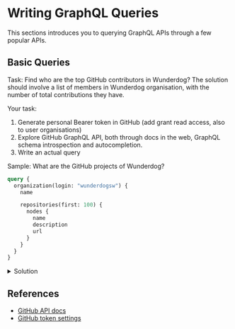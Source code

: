 # Writing GraphQL Queries

This sections introduces you to querying GraphQL APIs through a few popular APIs.

## Basic Queries

Task: Find who are the top GitHub contributors in Wunderdog? The solution should involve a list of members in Wunderdog organisation, with the number of total contributions they have.

Your task:
1. Generate personal Bearer token in GitHub (add grant read access, also to user organisations)
1. Explore GitHub GraphQL API, both through docs in the web, GraphQL schema introspection and autocompletion.
1. Write an actual query

Sample: What are the GitHub projects of Wunderdog?

```graphql
query {
  organization(login: "wunderdogsw") {
    name

    repositories(first: 100) {
      nodes {
        name
        description
        url
      }
    }
  }  
}
```

<details>
  <summary>Solution</summary>

  ```graphql
  query {
    organization(login: "wunderdogsw") {
      name

      repositories(first: 100) {
        nodes {
          name
          description
          url
        }
      }
    }  
  }
  ```
</details>

## References

* [GitHub API docs](https://developer.github.com/v4/guides/using-the-explorer/)
* [GitHub token settings](https://github.com/settings/tokens)